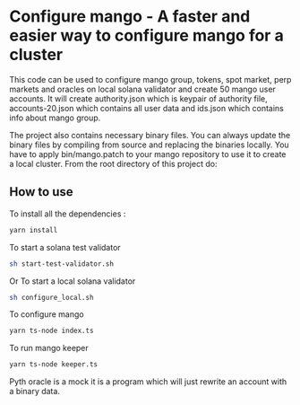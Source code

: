 # Configure mango - A faster and easier way to configure mango for a cluster

This code can be used to configure mango group, tokens, spot market, perp markets and oracles on local solana validator and create 50 mango user accounts.
It will create authority.json which is keypair of authority file, accounts-20.json which contains all user data and ids.json which contains info about mango group.

The project also contains necessary binary files. You can always update the binary files by compiling from source and replacing the binaries locally. You have to apply bin/mango.patch to your mango repository to use it to create a local cluster.
From the root directory of this project do:

## How to use

To install all the dependencies : 
```sh
yarn install
```

To start a solana test validator
```sh
sh start-test-validator.sh
```
Or
To start a local solana validator
```sh
sh configure_local.sh
```

To configure mango
```sh
yarn ts-node index.ts
```

To run mango keeper
```sh
yarn ts-node keeper.ts
```

Pyth oracle is a mock it is a program which will just rewrite an account with a binary data.